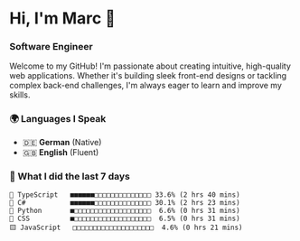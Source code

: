 # Hi, I'm Marc 👋 
### Software Engineer

Welcome to my GitHub! I'm passionate about creating intuitive, high-quality web applications. Whether it's building sleek front-end designs or tackling complex back-end challenges, I'm always eager to learn and improve my skills.  

### 🌍 Languages I Speak  
- 🇩🇪 **German** (Native)  
- 🇬🇧 **English** (Fluent)

### 🤯 What I did the last 7 days

```
🔷 TypeScript   ■■■■■■□□□□□□□□□□□□□□ 33.6% (2 hrs 40 mins)
🔷 C#           ■■■■■■□□□□□□□□□□□□□□ 30.1% (2 hrs 23 mins)
🐍 Python       ■□□□□□□□□□□□□□□□□□□□  6.6% (0 hrs 31 mins)
🎨 CSS          ■□□□□□□□□□□□□□□□□□□□  6.5% (0 hrs 31 mins)
🟨 JavaScript   □□□□□□□□□□□□□□□□□□□□  4.6% (0 hrs 21 mins)
```